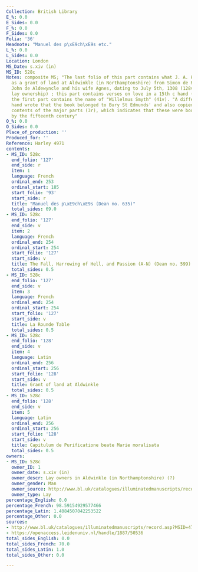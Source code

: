```yaml
---
Collection: British Library
E_%: 0.0
E_Sides: 0.0
F_%: 0.0
F_Sides: 0.0
Folia: '36'
Headnote: "Manuel des p\xE9ch\xE9s etc."
L_%: 0.0
L_Sides: 0.0
Location: London
MS_Date: s.xiv (in)
MS_ID: 528c
Notes: composite MS; "The last folio of this part contains what J. A. Herbert describes
  as a grant of land at Aldwinkle (in Northamptonshire) from Simon de Repindon to
  John de Aldewyncle and his wife Agnes, dating to July 5th, 1308 (128v)"  (may suggest
  lay ownership) ; this part contains verses on love in a 15th c hand (f. 128v) ;
  the first part contains the name of "Willelmus Smyth" (41v). "A different fifteenth-century
  hand wrote that the book belonged to Bury St Edmunds' and also copied a table of
  contents of the major parts (3r), which indicates that these were bound together
  by the fifteenth century"
O_%: 0.0
O_Sides: 0.0
Place_of_production: ''
Produced_for: ''
Reference: Harley 4971
contents:
- MS_ID: 528c
  end_folio: '127'
  end_side: r
  item: 1
  language: French
  ordinal_end: 253
  ordinal_start: 185
  start_folio: '93'
  start_side: r
  title: "Manuel des p\xE9ch\xE9s (Dean no. 635)"
  total_sides: 69.0
- MS_ID: 528c
  end_folio: '127'
  end_side: v
  item: 2
  language: French
  ordinal_end: 254
  ordinal_start: 254
  start_folio: '127'
  start_side: v
  title: The Fall, Harrowing of Hell, and Passion (A-N) (Dean no. 599)
  total_sides: 0.5
- MS_ID: 528c
  end_folio: '127'
  end_side: v
  item: 3
  language: French
  ordinal_end: 254
  ordinal_start: 254
  start_folio: '127'
  start_side: v
  title: La Rounde Table
  total_sides: 0.5
- MS_ID: 528c
  end_folio: '128'
  end_side: v
  item: 4
  language: Latin
  ordinal_end: 256
  ordinal_start: 256
  start_folio: '128'
  start_side: v
  title: Grant of land at Aldwinkle
  total_sides: 0.5
- MS_ID: 528c
  end_folio: '128'
  end_side: v
  item: 5
  language: Latin
  ordinal_end: 256
  ordinal_start: 256
  start_folio: '128'
  start_side: v
  title: Capitulum de Purificatione beate Marie moralisata
  total_sides: 0.5
owners:
- MS_ID: 528c
  owner_ID: 1
  owner_date: s.xiv (in)
  owner_descr: Lay owners in Aldwinkle (in Northamptonshire) (?)
  owner_gender: Man
  owner_source: http://www.bl.uk/catalogues/illuminatedmanuscripts/record.asp?MSID=4716&CollID=8&NStart=4971
  owner_type: Lay
percentage_English: 0.0
percentage_French: 98.59154929577466
percentage_Latin: 1.4084507042253522
percentage_Other: 0.0
sources:
- http://www.bl.uk/catalogues/illuminatedmanuscripts/record.asp?MSID=4716&CollID=8&NStart=4971
- https://openaccess.leidenuniv.nl/handle/1887/50536
total_sides_English: 0.0
total_sides_French: 70.0
total_sides_Latin: 1.0
total_sides_Other: 0.0

---
```

